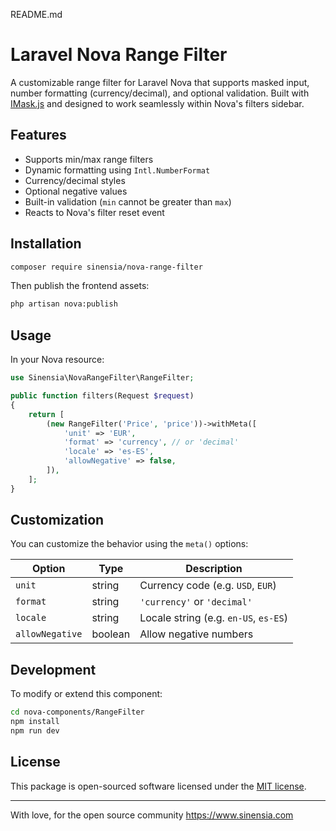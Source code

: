 README.md

# Laravel Nova Range Filter

A customizable range filter for Laravel Nova that supports masked input, number formatting (currency/decimal), and optional validation. Built with [IMask.js](https://imask.js.org/) and designed to work seamlessly within Nova's filters sidebar.

## Features

- Supports min/max range filters
- Dynamic formatting using `Intl.NumberFormat`
- Currency/decimal styles
- Optional negative values
- Built-in validation (`min` cannot be greater than `max`)
- Reacts to Nova's filter reset event

## Installation

```bash
composer require sinensia/nova-range-filter
```

Then publish the frontend assets:

```bash
php artisan nova:publish
```

## Usage

In your Nova resource:

```php
use Sinensia\NovaRangeFilter\RangeFilter;

public function filters(Request $request)
{
    return [
        (new RangeFilter('Price', 'price'))->withMeta([
            'unit' => 'EUR',
            'format' => 'currency', // or 'decimal'
            'locale' => 'es-ES',
            'allowNegative' => false,
        ]),
    ];
}
```

## Customization

You can customize the behavior using the `meta()` options:

| Option          | Type    | Description                           |
| --------------- | ------- | ------------------------------------- |
| `unit`          | string  | Currency code (e.g. `USD`, `EUR`)     |
| `format`        | string  | `'currency'` or `'decimal'`           |
| `locale`        | string  | Locale string (e.g. `en-US`, `es-ES`) |
| `allowNegative` | boolean | Allow negative numbers                |

## Development

To modify or extend this component:

```bash
cd nova-components/RangeFilter
npm install
npm run dev
```

## License

This package is open-sourced software licensed under the [MIT license](LICENSE).

---

With love, for the open source community
https://www.sinensia.com
